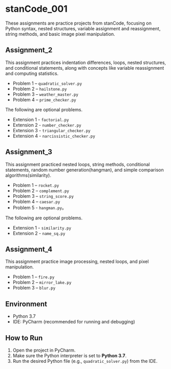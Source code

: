 # stanCode_001
These assignments are practice projects from stanCode, focusing on Python syntax, nested structures, variable assignment and reassignment, string methods, and basic image pixel manipulation.

## Assignment_2  
This assignment practices indentation differences, loops, nested structures, and conditional statements, along with concepts like variable reassignment and computing statistics.
- Problem 1 – `quadratic_solver.py`
- Problem 2 – `hailstone.py`
- Problem 3 – `weather_master.py`
- Problem 4 – `prime_checker.py`

The following are optional problems.
- Extension 1 - `factorial.py`
- Extension 2 - `number_checker.py`
- Extension 3 - `triangular_checker.py`
- Extension 4 - `narcissistic_checker.py`

## Assignment_3  
This assignment practiced nested loops, string methods, conditional statements, random number generation(hangman), and simple comparison algorithms(similarity).
- Problem 1 – `rocket.py`
- Problem 2 – `complement.py`
- Problem 3 – `string_score.py`
- Problem 4 – `caesar.py`
- Problem 5 - `hangman.py`。

The following are optional problems.
- Extension 1 - `similarity.py`
- Extension 2 - `name_sq.py`

## Assignment_4  
This assignment practice image processing, nested loops, and pixel manipulation.
- Problem 1 – `fire.py`
- Problem 2 – `mirror_lake.py`
- Problem 3 – `blur.py`

## Environment
- Python 3.7
- IDE: PyCharm (recommended for running and debugging)

## How to Run
1. Open the project in PyCharm.
2. Make sure the Python interpreter is set to **Python 3.7**.
3. Run the desired Python file (e.g., `quadratic_solver.py`) from the IDE.
